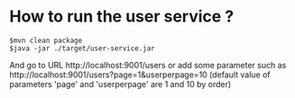 # How to run the user service ?

```
$mvn clean package
$java -jar ./target/user-service.jar
```

And go to URL http://localhost:9001/users or add some parameter such as http://localhost:9001/users?page=1&userperpage=10 (default value of parameters 'page' and 'userperpage' are 1 and 10 by order)
